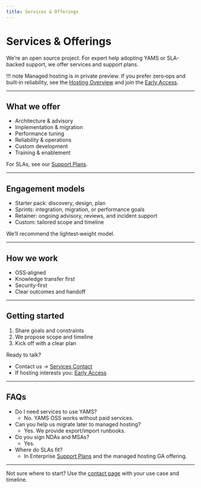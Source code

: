 ```yaml
---
title: Services & Offerings
---
```


# Services & Offerings

We’re an open source project. For expert help adopting YAMS or SLA-backed support, we offer services and support plans.

!!! note
    Managed hosting is in private preview. If you prefer zero‑ops and built‑in reliability, see the [Hosting Overview](../hosting/README.md) and join the [Early Access](../hosting/early-access.md).

---

## What we offer

- Architecture & advisory
- Implementation & migration
- Performance tuning
- Reliability & operations
- Custom development
- Training & enablement

For SLAs, see our [Support Plans](support_plans.md).

---

## Engagement models

- Starter pack: discovery, design, plan
- Sprints: integration, migration, or performance goals
- Retainer: ongoing advisory, reviews, and incident support
- Custom: tailored scope and timeline

We’ll recommend the lightest‑weight model.

---

## How we work

- OSS‑aligned
- Knowledge transfer first
- Security‑first
- Clear outcomes and handoff

---

## Getting started

1. Share goals and constraints
2. We propose scope and timeline
3. Kick off with a clear plan

Ready to talk?
- Contact us → [Services Contact](contact.md)
- If hosting interests you: [Early Access](../hosting/early-access.md)

---

## FAQs

- Do I need services to use YAMS?
  - No. YAMS OSS works without paid services.
- Can you help us migrate later to managed hosting?
  - Yes. We provide export/import runbooks.
- Do you sign NDAs and MSAs?
  - Yes.
- Where do SLAs fit?
  - In Enterprise [Support Plans](support_plans.md) and the managed hosting GA offering.

---

Not sure where to start? Use the [contact page](contact.md) with your use case and timeline.
